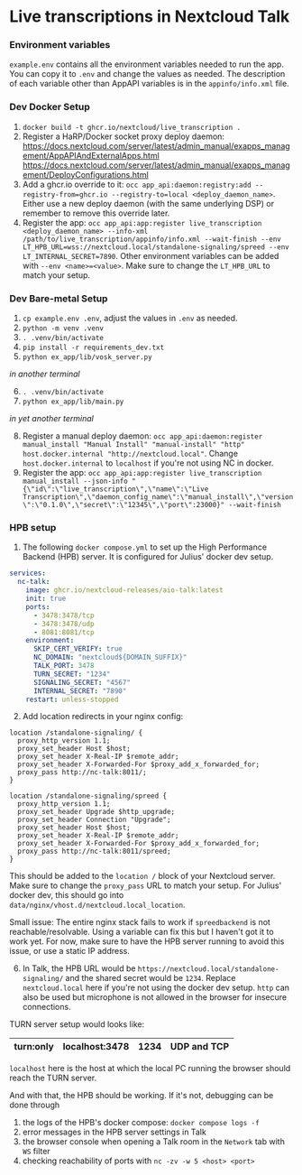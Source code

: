 # Live transcriptions in Nextcloud Talk

### Environment variables

`example.env` contains all the environment variables needed to run the app. You can copy it to `.env` and change the values as needed.
The description of each variable other than AppAPI variables is in the `appinfo/info.xml` file.

### Dev Docker Setup

1. `docker build -t ghcr.io/nextcloud/live_transcription .`
2. Register a HaRP/Docker socket proxy deploy daemon:
   https://docs.nextcloud.com/server/latest/admin_manual/exapps_management/AppAPIAndExternalApps.html
   https://docs.nextcloud.com/server/latest/admin_manual/exapps_management/DeployConfigurations.html
3. Add a ghcr.io override to it: `occ app_api:daemon:registry:add --registry-from=ghcr.io --registry-to=local <deploy_daemon_name>`. Either use a new deploy daemon (with the same underlying DSP) or remember to remove this override later.
4. Register the app: `occ app_api:app:register live_transcription <deploy_daemon_name> --info-xml /path/to/live_transcription/appinfo/info.xml --wait-finish --env LT_HPB_URL=wss://nextcloud.local/standalone-signaling/spreed --env LT_INTERNAL_SECRET=7890`. Other environment variables can be added with `--env <name>=<value>`. Make sure to change the `LT_HPB_URL` to match your setup.

### Dev Bare-metal Setup

1. `cp example.env .env`, adjust the values in `.env` as needed.
2. `python -m venv .venv`
3. `. .venv/bin/activate`
4. `pip install -r requirements_dev.txt`
5. `python ex_app/lib/vosk_server.py`

_in another terminal_

6. `. .venv/bin/activate`
7. `python ex_app/lib/main.py`

_in yet another terminal_

8. Register a manual deploy daemon: `occ app_api:daemon:register manual_install "Manual Install" "manual-install" "http" host.docker.internal "http://nextcloud.local"`. Change `host.docker.internal` to `localhost` if you're not using NC in docker.
9. Register the app: `occ app_api:app:register live_transcription manual_install --json-info "{\"id\":\"live_transcription\",\"name\":\"Live Transcription\",\"daemon_config_name\":\"manual_install\",\"version\":\"0.1.0\",\"secret\":\"12345\",\"port\":23000}" --wait-finish`

### HPB setup

1. The following `docker compose.yml` to set up the High Performance Backend (HPB) server. It is configured for Julius' docker dev setup.

```yaml
services:
  nc-talk:
    image: ghcr.io/nextcloud-releases/aio-talk:latest
    init: true
    ports:
      - 3478:3478/tcp
      - 3478:3478/udp
      - 8081:8081/tcp
    environment:
      SKIP_CERT_VERIFY: true
      NC_DOMAIN: "nextcloud${DOMAIN_SUFFIX}"
      TALK_PORT: 3478
      TURN_SECRET: "1234"
      SIGNALING_SECRET: "4567"
      INTERNAL_SECRET: "7890"
    restart: unless-stopped
```

2. Add location redirects in your nginx config:

```nginx
location /standalone-signaling/ {
  proxy_http_version 1.1;
  proxy_set_header Host $host;
  proxy_set_header X-Real-IP $remote_addr;
  proxy_set_header X-Forwarded-For $proxy_add_x_forwarded_for;
  proxy_pass http://nc-talk:8011/;
}

location /standalone-signaling/spreed {
  proxy_http_version 1.1;
  proxy_set_header Upgrade $http_upgrade;
  proxy_set_header Connection "Upgrade";
  proxy_set_header Host $host;
  proxy_set_header X-Real-IP $remote_addr;
  proxy_set_header X-Forwarded-For $proxy_add_x_forwarded_for;
  proxy_pass http://nc-talk:8011/spreed;
}
```

This should be added to the `location /` block of your Nextcloud server. Make sure to change the `proxy_pass` URL to match your setup.
For Julius' docker dev, this should go into `data/nginx/vhost.d/nextcloud.local_location`.

Small issue: The entire nginx stack fails to work if `spreedbackend` is not reachable/resolvable. Using a variable can fix this but I haven't got it to work yet. For now, make sure to have the HPB server running to avoid this issue, or use a static IP address.

6. In Talk, the HPB URL would be `https://nextcloud.local/standalone-signaling/` and the shared secret would be `1234`. Replace `nextcloud.local` here if you're not using the docker dev setup. `http` can also be used but microphone is not allowed in the browser for insecure connections.

TURN server setup would looks like:

|turn:only|localhost:3478|1234|UDP and TCP|
|-|-|-|-|

`localhost` here is the host at which the local PC running the browser should reach the TURN server.

And with that, the HPB should be working.
If it's not, debugging can be done through
1. the logs of the HPB's docker compose: `docker compose logs -f`
2. error messages in the HPB server settings in Talk
3. the browser console when opening a Talk room in the `Network` tab with `WS` filter
4. checking reachability of ports with `nc -zv -w 5 <host> <port>`
